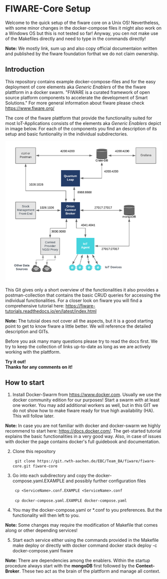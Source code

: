 # FIWARE-Core Setup

Welcome to the quick setup of the fiware core on a Unix OS! Nevertheless, with some minor changes in the docker-compose files it might also work on a Windows OS but this is not tested so far! Anyway, you cen not make use of the Makefiles directly and need to type in the commands directly!

**Note:** We mostly link, sum up and also copy official documentaion written and published by the fiware foundation forthat we do not claim ownership.

## Introduction

This repository contains example docker-compose-files and for the easy
deployment of core elements aka *Generic Enablers* of the the fiware plattform in a docker swarm. "FIWARE is a curated framework of open source platform components to accelerate the development of Smart Solutions." For more general information about fiware please check https://www.fiware.org/ <br>

The core of the fiware plattform that provide the functionality suited for most
IoT-Applications consists of the elements aka *Generic Enablers* depict in image below. For each of the components you find an description of its setup and basic funtionality in the individual subdirectories.

![Overview of the core generic enablers of fiware](docs/figures/Overview.png)

This Git gives only a short overview of the functionalities it also provides
a postman-collection that contains the basic CRUD queries for accessing the individual functionalities. For a closer look on fiware you will find a comprehensive tutorial here:
https://fiware-tutorials.readthedocs.io/en/latest/index.html

**Note:** The tutoial does not cover all the aspects, but it is a good starting point to get to know fiware a little better. We will reference the detailed description and GITs.

Before you ask many many questions please try to read the docs first. We try to keep the collection of links up-to-date as long as we are actively working with the plattform.
<br>

**Try it out!<br>
Thanks for any comments on it!**

## How to start


1. Install Docker-Swarm from https://www.docker.com. Usually we use the docker community edition for our purposes! Start a swarm with at least one worker. You may add additional workers as well, but in this GIT we do not show how to make fiware ready for true high availability (HA). This will follow later.

  **Note:** In case you are not familiar with docker and docker-swarm we highly recommend to start here: https://docs.docker.com/. The get-started tutorial explains the basic functionalities in a very good way. Also, in case of issues with docker the page contains docker's full guidebook and documentation.

2. Clone this repository

        git clone https://git.rwth-aachen.de/EBC/Team_BA/fiware/fiware-core.git fiware-core

3. Go into each subdirectory and copy the docker-compose.yaml.EXAMPLE and possibly further configuration files

        cp <ServiceName>.conf.EXAMPLE <ServiceName>.conf

        cp docker-compose.yaml.EXAMPLE docker-compose.yaml

4. You may the docker-compose.yaml or *.conf to you preferences. But the functionality will then left to you.

  **Note:** Some changes may require the modification of Makefile that comes along or other depending services!

5. Start each service either using the commands provided in the Makefile
        make deploy
or directly with docker command
        docker stack deploy -c docker-compose.yaml fiware

  **Note:** There are dependencies among the enablers. Within the startup procedure always start with the **mongoDB** first followed by the **Context-Broker**. These two act as the brain of the plattform and manage all context.
